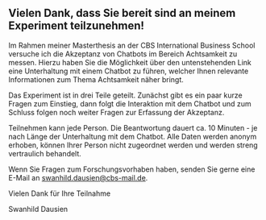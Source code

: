 ## Vielen Dank, dass Sie bereit sind an meinem Experiment teilzunehmen!

Im Rahmen meiner Masterthesis an der CBS International Business School versuche ich die Akzeptanz von Chatbots im Bereich Achtsamkeit zu messen. Hierzu haben Sie die Möglichkeit über den untenstehenden Link eine Unterhaltung mit einem Chatbot zu führen, welcher Ihnen relevante Informationen zum Thema Achtsamkeit näher bringt.

Das Experiment ist in drei Teile geteilt. Zunächst gibt es ein paar kurze Fragen zum Einstieg, dann folgt die Interaktion mit dem Chatbot und zum Schluss folgen noch weiter Fragen zur Erfassung der Akzeptanz.

Teilnehmen kann jede Person. Die Beantwortung dauert ca. 10 Minuten - je nach Länge der Unterhaltung mit dem Chatbot. Alle Daten werden anonym erhoben, können Ihrer Person nicht zugeordnet werden und werden streng vertraulich behandelt.

Wenn Sie Fragen zum Forschungsvorhaben haben, senden Sie gerne eine E-Mail an swanhild.dausien@cbs-mail.de.

Vielen Dank für Ihre Teilnahme

Swanhild Dausien
